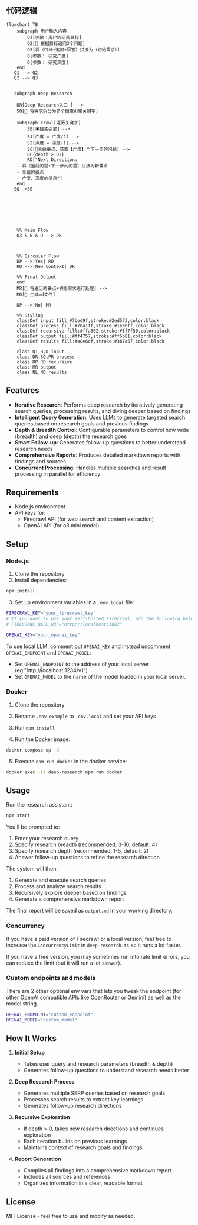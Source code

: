
## 代码逻辑

```mermaid
flowchart TB
    subgraph 用户输入内容
        Q1[参数：用户的研究目标]
        Q2[🤖 根据目标追问3个问题]
        Q3[将（目标+追问+回答）拼接为（初始需求）]
        B[参数： 研究广度]
        D[参数： 研究深度]
    end
   Q1 --> Q2
   Q2 --> Q3


   subgraph Deep Research
   
    DR[Deep Research入口 ] -->
    SQ[🤖 将需求拆分为多个搜索引擎关键字]
    
    subgraph crawl[遍历关键字]
        SE[🕷搜索引擎] -->
        S1[广度 = 广度/2] -->
        S2[深度 = 深度-1] -->
        SC[🤖总结要点、获取【广度】个下一步的问题] -->
        DP{depth > 0?}
        RD["Next Direction:
    - 将（当前问题+下一步的问题）拼接为新需求
    - 总结的要点
    - 广度、深度的信息"]
    end
   SQ-->SE
 

   

    


    %% Main Flow
    Q3 & B & D --> DR

   

    %% Circular Flow
    DP -->|Yes| RD
    RD -->|New Context| DR

    %% Final Output
    end
    MR[🤖 将遍历的要点+初始需求进行处理] -->
    MD[🤖 生成md文件]

    DP -->|No| MR

    %% Styling
    classDef input fill:#7bed9f,stroke:#2ed573,color:black
    classDef process fill:#70a1ff,stroke:#1e90ff,color:black
    classDef recursive fill:#ffa502,stroke:#ff7f50,color:black
    classDef output fill:#ff4757,stroke:#ff6b81,color:black
    classDef results fill:#a8e6cf,stroke:#3b7a57,color:black

    class Q1,B,D input
    class DR,SQ,PR process
    class DP,RD recursive
    class MR output
    class NL,ND results
```

## Features

- **Iterative Research**: Performs deep research by iteratively generating search queries, processing results, and diving deeper based on findings
- **Intelligent Query Generation**: Uses LLMs to generate targeted search queries based on research goals and previous findings
- **Depth & Breadth Control**: Configurable parameters to control how wide (breadth) and deep (depth) the research goes
- **Smart Follow-up**: Generates follow-up questions to better understand research needs
- **Comprehensive Reports**: Produces detailed markdown reports with findings and sources
- **Concurrent Processing**: Handles multiple searches and result processing in parallel for efficiency

## Requirements

- Node.js environment
- API keys for:
  - Firecrawl API (for web search and content extraction)
  - OpenAI API (for o3 mini model)

## Setup

### Node.js

1. Clone the repository
2. Install dependencies:

```bash
npm install
```

3. Set up environment variables in a `.env.local` file:

```bash
FIRECRAWL_KEY="your_firecrawl_key"
# If you want to use your self-hosted Firecrawl, add the following below:
# FIRECRAWL_BASE_URL="http://localhost:3002"

OPENAI_KEY="your_openai_key"
```

To use local LLM, comment out `OPENAI_KEY` and instead uncomment `OPENAI_ENDPOINT` and `OPENAI_MODEL`:
- Set `OPENAI_ENDPOINT` to the address of your local server (eg."http://localhost:1234/v1")
- Set `OPENAI_MODEL` to the name of the model loaded in your local server.

### Docker

1. Clone the repository
2. Rename `.env.example` to `.env.local` and set your API keys

3. Run `npm install`

4. Run the Docker image:

```bash
docker compose up -d
```

5. Execute `npm run docker` in the docker service:
```bash
docker exec -it deep-research npm run docker
```

## Usage

Run the research assistant:

```bash
npm start
```

You'll be prompted to:

1. Enter your research query
2. Specify research breadth (recommended: 3-10, default: 4)
3. Specify research depth (recommended: 1-5, default: 2)
4. Answer follow-up questions to refine the research direction

The system will then:

1. Generate and execute search queries
2. Process and analyze search results
3. Recursively explore deeper based on findings
4. Generate a comprehensive markdown report

The final report will be saved as `output.md` in your working directory.

### Concurrency

If you have a paid version of Firecrawl or a local version, feel free to increase the `ConcurrencyLimit` in `deep-research.ts` so it runs a lot faster.

If you have a free version, you may sometimes run into rate limit errors, you can reduce the limit (but it will run a lot slower).

### Custom endpoints and models

There are 2 other optional env vars that lets you tweak the endpoint (for other OpenAI compatible APIs like OpenRouter or Gemini) as well as the model string.

```bash
OPENAI_ENDPOINT="custom_endpoint"
OPENAI_MODEL="custom_model"
```

## How It Works

1. **Initial Setup**

   - Takes user query and research parameters (breadth & depth)
   - Generates follow-up questions to understand research needs better

2. **Deep Research Process**

   - Generates multiple SERP queries based on research goals
   - Processes search results to extract key learnings
   - Generates follow-up research directions

3. **Recursive Exploration**

   - If depth > 0, takes new research directions and continues exploration
   - Each iteration builds on previous learnings
   - Maintains context of research goals and findings

4. **Report Generation**
   - Compiles all findings into a comprehensive markdown report
   - Includes all sources and references
   - Organizes information in a clear, readable format

## License

MIT License - feel free to use and modify as needed.
